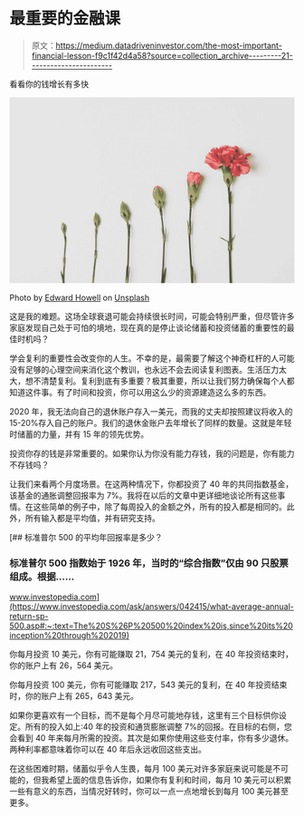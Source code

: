 # 最重要的金融课

> 原文：<https://medium.datadriveninvestor.com/the-most-important-financial-lesson-f9c1f42d4a58?source=collection_archive---------21----------------------->

看看你的钱增长有多快

![](img/89809d8b62475e4bca77d9b5b762b616.png)

Photo by [Edward Howell](https://unsplash.com/@edwardhowellphotography?utm_source=medium&utm_medium=referral) on [Unsplash](https://unsplash.com?utm_source=medium&utm_medium=referral)

这是我的难题。这场全球衰退可能会持续很长时间，可能会特别严重，但尽管许多家庭发现自己处于可怕的境地，现在真的是停止谈论储蓄和投资储蓄的重要性的最佳时机吗？

学会复利的重要性会改变你的人生。不幸的是，最需要了解这个神奇杠杆的人可能没有足够的心理空间来消化这个教训，也永远不会去阅读复利图表。生活压力太大，想不清楚复利。复利到底有多重要？极其重要，所以让我们努力确保每个人都知道这件事。有了时间和投资，你可以用这么少的资源建造这么多的东西。

2020 年，我无法向自己的退休账户存入一美元，而我的丈夫却按照建议将收入的 15-20%存入自己的账户。我们的退休金账户去年增长了同样的数量。这就是年轻时储蓄的力量，并有 15 年的领先优势。

投资你存的钱是非常重要的。如果你认为你没有能力存钱，我的问题是，你有能力不存钱吗？

让我们来看两个月度场景。在这两种情况下，你都投资了 40 年的共同指数基金，该基金的通胀调整回报率为 7%。我将在以后的文章中更详细地谈论所有这些事情。在这些简单的例子中，除了每周投入的金额之外，所有的投入都是相同的。此外，所有输入都是平均值，并有研究支持。

[](https://www.investopedia.com/ask/answers/042415/what-average-annual-return-sp-500.asp#:~:text=The%20S%26P%20500%20index%20is,since%20its%20inception%20through%202019) [## 标准普尔 500 的平均年回报率是多少？

### 标准普尔 500 指数始于 1926 年，当时的“综合指数”仅由 90 只股票组成。根据……

www.investopedia.com](https://www.investopedia.com/ask/answers/042415/what-average-annual-return-sp-500.asp#:~:text=The%20S%26P%20500%20index%20is,since%20its%20inception%20through%202019) 

你每月投资 10 美元，你有可能赚取 21，754 美元的复利，在 40 年投资结束时，你的账户上有 26，564 美元。

你每月投资 100 美元，你有可能赚取 217，543 美元的复利，在 40 年投资结束时，你的账户上有 265，643 美元。

如果你更喜欢有一个目标，而不是每个月尽可能地存钱，这里有三个目标供你设定。所有的投入如上:40 年的投资和通货膨胀调整 7%的回报。在目标的右侧，您会看到 40 年来每月所需的投资。其次是如果你使用这些支付率，你有多少退休。两种利率都意味着你可以在 40 年后永远收回这些支出。

在这些困难时期，储蓄似乎令人生畏，每月 100 美元对许多家庭来说可能是不可能的，但我希望上面的信息告诉你，如果你有复利和时间，每月 10 美元可以积累一些有意义的东西，当情况好转时，你可以一点一点地增长到每月 100 美元甚至更多。